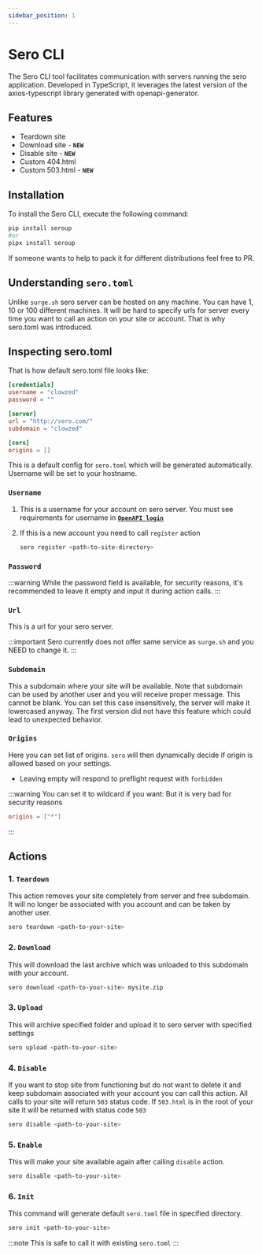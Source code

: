 ```yaml
---
sidebar_position: 1
---
```


# Sero CLI

The Sero CLI tool facilitates communication with servers running the sero application. Developed in TypeScript, it leverages the latest version of the axios-typescript library generated with openapi-generator.

## Features

- Teardown site
- Download site - **`NEW`**
- Disable site - **`NEW`**
- Custom 404.html
- Custom 503.html - **`NEW`**

## Installation

To install the Sero CLI, execute the following command:

```bash
pip install seroup
#or
pipx install seroup
```

If someone wants to help to pack it for different distributions feel free to PR.

## Understanding `sero.toml`

Unlike `surge.sh` sero server can be hosted on any machine. You can have 1, 10 or 100 different machines. It will be hard to specify urls for server every time you want to call an action on your site or account. That is why sero.toml was introduced.

## Inspecting sero.toml

That is how default sero.toml file looks like:

```toml
[credentials]
username = "clowzed"
password = ""

[server]
url = "http://sero.com/"
subdomain = "clowzed"

[cors]
origins = []
```

This is a default config for `sero.toml` which will be generated automatically. Username will be set to your hostname.

### **`Username`**

1. This is a username for your account on sero server. You must see requirements for username in [**`OpenAPI login`**](../OpenAPI/login.api.mdx)
2. If this is a new account you need to call `register` action

   ```bash
   sero register <path-to-site-directory>
   ```

### **`Password`**

:::warning
While the password field is available, for security reasons, it's recommended to leave it empty and input it during action calls.
:::

### **`Url`**

This is a url for your sero server.

:::important
Sero currently does not offer same service as `surge.sh` and you NEED to change it.
:::

### **`Subdomain`**

This a subdomain where your site will be available. Note that subdomain can be used by another user and you will receive proper message.
This cannot be blank. You can set this case insensitively, the server will make it lowercased anyway. The first version did not have this feature which could lead to unexpected behavior.

### **`Origins`**

Here you can set list of origins. `sero` will then dynamically decide if origin is allowed based on your settings.

- Leaving empty will respond to preflight request with `forbidden`

:::warning
You can set it to wildcard if you want:
But it is very bad for security reasons

```toml
origins = ["*"]
```

:::

## Actions

### 1. **`Teardown`**

This action removes your site completely from server and free subdomain. It will no longer be associated with you account and can be taken by another user.

```bash
sero teardown <path-to-your-site>
```

### 2. **`Download`**

This will download the last archive which was unloaded to this subdomain with your account.

```bash
sero download <path-to-your-site> mysite.zip
```

### 3. **`Upload`**

This will archive specified folder and upload it to sero server with specified settings

```bash
sero upload <path-to-your-site>
```

### 4. **`Disable`**

If you want to stop site from functioning but do not want to delete it and keep subdomain associated with your account you can call this action.
All calls to your site will return `503` status code.
If `503.html` is in the root of your site it will be returned with status code `503`

```bash
sero disable <path-to-your-site>
```

### 5. **`Enable`**

This will make your site available again after calling `disable` action.

```bash
sero disable <path-to-your-site>
```

### 6. **`Init`**

This command will generate default `sero.toml` file in specified directory.

```bash
sero init <path-to-your-site>
```

:::note
This is safe to call it with existing `sero.toml`
:::
